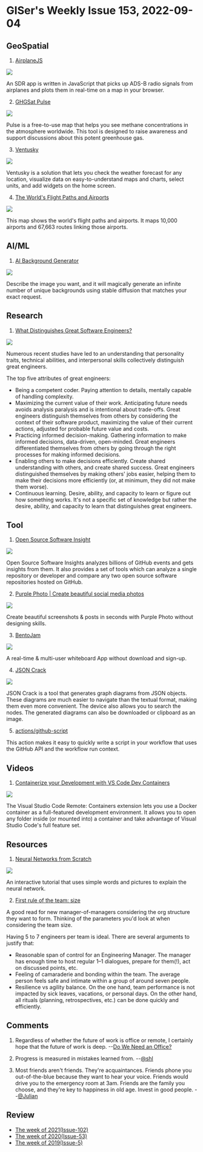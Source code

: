 # GISer's Weekly Issue 153, 2022-09-04

## GeoSpatial

1. [AirplaneJS](https://github.com/watson/airplanejs)

![](https://user-images.githubusercontent.com/10602/33808194-7cca8eda-dde2-11e7-8542-e09d9e600791.png)

An SDR app is written in JavaScript that picks up ADS-B radio signals from airplanes and plots them in real-time on a map in your browser.

2. [GHGSat Pulse](https://pulse.ghgsat.com/)

![](https://spacenews.com/wp-content/uploads/2020/10/rsz_1pulse_ghgsat_world2-300x170.png)

Pulse is a free-to-use map that helps you see methane concentrations in the atmosphere worldwide. This tool is designed to raise awareness and support discussions about this potent greenhouse gas.

3. [Ventusky](https://www.ventusky.com/)

![](http://datastudio2017.datatherapy.org/wp-content/uploads/sites/22/2017/02/D54633A7-A1FE-4644-BD9F-30651737B944.jpg)

Ventusky is a solution that lets you check the weather forecast for any location, visualize data on easy-to-understand maps and charts, select units, and add widgets on the home screen.

4. [The World's Flight Paths and Airports](https://www.visualcapitalist.com/cp/mapping-airways-the-worlds-flight-paths-and-airports/)

![](https://www.visualcapitalist.com/wp-content/uploads/2022/09/CP-Adam-Symington-Mapping-Airways-Main.png)

This map shows the world's flight paths and airports. It maps 10,000 airports and 67,663 routes linking those airports.

## AI/ML

1. [AI Background Generator](https://www.photoroom.com/backgrounds/)

![](https://cdn.jsdelivr.net/gh/bestxtools/weekly-cn@main/images/2022-09-07-15-40-02.png)

Describe the image you want, and it will magically generate an infinite number of unique backgrounds using stable diffusion that matches your exact request.

## Research

1. [What Distinguishes Great Software Engineers?](https://abinoda.substack.com/p/great-engineers)

![](https://substackcdn.com/image/fetch/w_1456,c_limit,f_webp,q_auto:good,fl_progressive:steep/https%3A%2F%2Fbucketeer-e05bbc84-baa3-437e-9518-adb32be77984.s3.amazonaws.com%2Fpublic%2Fimages%2Ffa811c8c-83a4-4147-bf5d-6bfa7b4a4c92_1704x2300.png)

Numerous recent studies have led to an understanding that personality traits, technical abilities, and interpersonal skills collectively distinguish great engineers.

The top five attributes of great engineers:

- Being a competent coder. Paying attention to details, mentally capable of handling complexity.
- Maximizing the current value of their work. Anticipating future needs avoids analysis paralysis and is intentional about trade-offs. Great engineers distinguish themselves from others by considering the context of their software product, maximizing the value of their current actions, adjusted for probable future value and costs.
- Practicing informed decision-making. Gathering information to make informed decisions, data-driven, open-minded. Great engineers differentiated themselves from others by going through the right processes for making informed decisions.
- Enabling others to make decisions efficiently. Create shared understanding with others, and create shared success. Great engineers distinguished themselves by making others' jobs easier, helping them to make their decisions more efficiently (or, at minimum, they did not make them worse).
- Continuous learning. Desire, ability, and capacity to learn or figure out how something works. It's not a specific set of knowledge but rather the desire, ability, and capacity to learn that distinguishes great engineers.

## Tool

1. [Open Source Software Insight](https://github.com/pingcap/ossinsight)

![](https://github.com/pingcap/ossinsight/raw/main/static/img/screenshots/homepage-2.gif)

Open Source Software Insights analyzes billions of GitHub events and gets insights from them. It also provides a set of tools which can analyze a single repository or developer and compare any two open source software repositories hosted on GitHub.

2. [Purple Photo | Create beautiful social media photos](https://purple-photo.web.app/)

![](https://cdn.jsdelivr.net/gh/bestxtools/weekly-cn@main/images/2022-08-03-16-35-02.png)

Create beautiful screenshots & posts in seconds with Purple Photo without designing skills.

3. [BentoJam](https://jam.makebento.app/)

![](https://cdn.jsdelivr.net/gh/bestxtools/weekly-cn@main/images/2022-09-01-13-55-01.png)

A real-time & multi-user whiteboard App without download and sign-up.

4. [JSON Crack](https://jsoncrack.com/editor)

![](https://jsoncrack.com/jsoncrack-screenshot.webp)

JSON Crack is a tool that generates graph diagrams from JSON objects. These diagrams are much easier to navigate than the textual format, making them even more convenient. The device also allows you to search the nodes. The generated diagrams can also be downloaded or clipboard as an image.

5. [actions/github-script](https://github.com/actions/github-script)

This action makes it easy to quickly write a script in your workflow that uses the GitHub API and the workflow run context.

## Videos

1. [Containerize your Development with VS Code Dev Containers](https://www.youtube.com/watch?v=cB86HE_HIDc)

![](https://code.visualstudio.com/assets/docs/remote/containers/architecture-containers.png)

The Visual Studio Code Remote: Containers extension lets you use a Docker container as a full-featured development environment. It allows you to open any folder inside (or mounted into) a container and take advantage of Visual Studio Code's full feature set.

## Resources

1. [Neural Networks from Scratch](https://www.ruanyifeng.com/blog/2022/09/weekly-issue-222.html)

![](https://cdn.beekka.com/blogimg/asset/202206/bg2022063025.webp)

An interactive tutorial that uses simple words and pictures to explain the neural network.

2. [First rule of the team: size](https://medium.com/@kolyaskink/first-rule-of-the-team-size-94cdad8bc79e)

A good read for new manager-of-managers considering the org structure they want to form. Thinking of the parameters you'd look at when considering the team size.

Having 5 to 7 engineers per team is ideal. There are several arguments to justify that:

- Reasonable span of control for an Engineering Manager. The manager has enough time to host regular 1–1 dialogues, prepare for them(!), act on discussed points, etc.
- Feeling of camaraderie and bonding within the team. The average person feels safe and intimate within a group of around seven people.
- Resilience vs agility balance. On the one hand, team performance is not impacted by sick leaves, vacations, or personal days. On the other hand, all rituals (planning, retrospectives, etc.) can be done quickly and efficiently.

## Comments

1. Regardless of whether the future of work is office or remote, I certainly hope that the future of work is deep.
   --[Do We Need an Office?](https://zhuk.fi/do-we-need-an-office/)

2. Progress is measured in mistakes learned from.
   --[@shl](https://twitter.com/shl/status/1555542461316927488)

3. Most friends aren't friends. They're acquaintances. Friends phone you out-of-the-blue because they want to hear your voice. Friends would drive you to the emergency room at 3am. Friends are the family you choose, and they're key to happiness in old age. Invest in good people.
   --[@Julian](https://twitter.com/Julian/status/1561745016569167874)

## Review

- [The week of 2021(Issue-102)](https://github.com/lkcozy/weekly/blob/master/docs/2021/issue-102.md)
- [The week of 2020(Issue-53)](https://github.com/lkcozy/weekly/blob/master/docs/2020/issue-53.md)
- [The week of 2019(Issue-5)](https://github.com/lkcozy/weekly/blob/master/docs/2019/issue-5.md)
